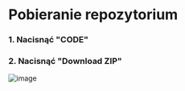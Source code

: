 # Pobieranie repozytorium
### 1. Nacisnąć "CODE"
### 2. Nacisnąć "Download ZIP"
![image](https://github.com/Rzyczu/chess/assets/70780585/73a6aeeb-d622-4708-9f49-8c07e5c4dc7e)
